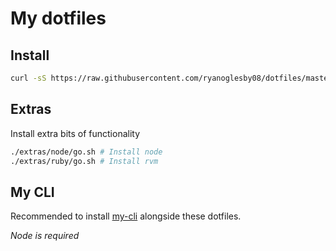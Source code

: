# My dotfiles

## Install

```sh
curl -sS https://raw.githubusercontent.com/ryanoglesby08/dotfiles/master/go.sh | zsh -s bootstrap
```

## Extras

Install extra bits of functionality

```sh
./extras/node/go.sh # Install node
./extras/ruby/go.sh # Install rvm
```

## My CLI

Recommended to install [my-cli](https://github.com/ryanoglesby08/my-cli) alongside these dotfiles.

_Node is required_
